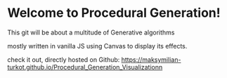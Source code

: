 # Welcome to Procedural Generation!
This git will be about a multitude of Generative algorithms

mostly written in vanilla JS using Canvas to display its effects.

check it out, directly hosted on Github: 
https://maksymilian-turkot.github.io/Procedural_Generation_Visualizationn
